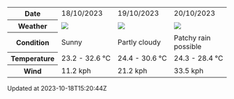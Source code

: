 
<table>
    <tr>
        <th>Date</th>
        <td>18/10/2023</td><td>19/10/2023</td><td>20/10/2023</td>
    </tr>
    <tr>
        <th>Weather</th>
        <td><img src="https://cdn.weatherapi.com/weather/64x64/day/113.png"/></td><td><img src="https://cdn.weatherapi.com/weather/64x64/day/116.png"/></td><td><img src="https://cdn.weatherapi.com/weather/64x64/day/176.png"/></td>
    </tr>
    <tr>
        <th>Condition</th>
        <td width="200px">Sunny</td><td width="200px">Partly cloudy</td><td width="200px">Patchy rain possible</td>
    </tr>
    <tr>
        <th>Temperature</th>
        <td>23.2 -  32.6 °C</td><td>24.4 -  30.6 °C</td><td>24.3 -  28.4 °C</td>
    </tr>
    <tr>
        <th>Wind</th>
        <td>11.2 kph</td><td>21.2 kph</td><td>33.5 kph</td>
    </tr>
</table>


Updated at 2023-10-18T15:20:44Z
